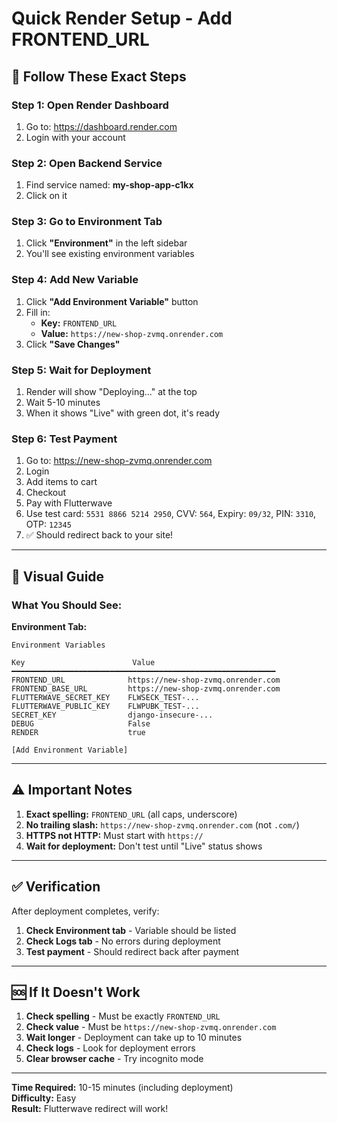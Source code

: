 # Quick Render Setup - Add FRONTEND_URL

## 🎯 Follow These Exact Steps

### Step 1: Open Render Dashboard
1. Go to: https://dashboard.render.com
2. Login with your account

### Step 2: Open Backend Service
1. Find service named: **my-shop-app-c1kx**
2. Click on it

### Step 3: Go to Environment Tab
1. Click **"Environment"** in the left sidebar
2. You'll see existing environment variables

### Step 4: Add New Variable
1. Click **"Add Environment Variable"** button
2. Fill in:
   - **Key:** `FRONTEND_URL`
   - **Value:** `https://new-shop-zvmq.onrender.com`
3. Click **"Save Changes"**

### Step 5: Wait for Deployment
1. Render will show "Deploying..." at the top
2. Wait 5-10 minutes
3. When it shows "Live" with green dot, it's ready

### Step 6: Test Payment
1. Go to: https://new-shop-zvmq.onrender.com
2. Login
3. Add items to cart
4. Checkout
5. Pay with Flutterwave
6. Use test card: `5531 8866 5214 2950`, CVV: `564`, Expiry: `09/32`, PIN: `3310`, OTP: `12345`
7. ✅ Should redirect back to your site!

---

## 📸 Visual Guide

### What You Should See:

**Environment Tab:**
```
Environment Variables

Key                        Value
━━━━━━━━━━━━━━━━━━━━━━━━━━━━━━━━━━━━━━━━━━━━━━━━━━━━━━━━━━━
FRONTEND_URL              https://new-shop-zvmq.onrender.com
FRONTEND_BASE_URL         https://new-shop-zvmq.onrender.com
FLUTTERWAVE_SECRET_KEY    FLWSECK_TEST-...
FLUTTERWAVE_PUBLIC_KEY    FLWPUBK_TEST-...
SECRET_KEY                django-insecure-...
DEBUG                     False
RENDER                    true

[Add Environment Variable]
```

---

## ⚠️ Important Notes

1. **Exact spelling:** `FRONTEND_URL` (all caps, underscore)
2. **No trailing slash:** `https://new-shop-zvmq.onrender.com` (not `.com/`)
3. **HTTPS not HTTP:** Must start with `https://`
4. **Wait for deployment:** Don't test until "Live" status shows

---

## ✅ Verification

After deployment completes, verify:

1. **Check Environment tab** - Variable should be listed
2. **Check Logs tab** - No errors during deployment
3. **Test payment** - Should redirect back after payment

---

## 🆘 If It Doesn't Work

1. **Check spelling** - Must be exactly `FRONTEND_URL`
2. **Check value** - Must be `https://new-shop-zvmq.onrender.com`
3. **Wait longer** - Deployment can take up to 10 minutes
4. **Check logs** - Look for deployment errors
5. **Clear browser cache** - Try incognito mode

---

**Time Required:** 10-15 minutes (including deployment)  
**Difficulty:** Easy  
**Result:** Flutterwave redirect will work!
